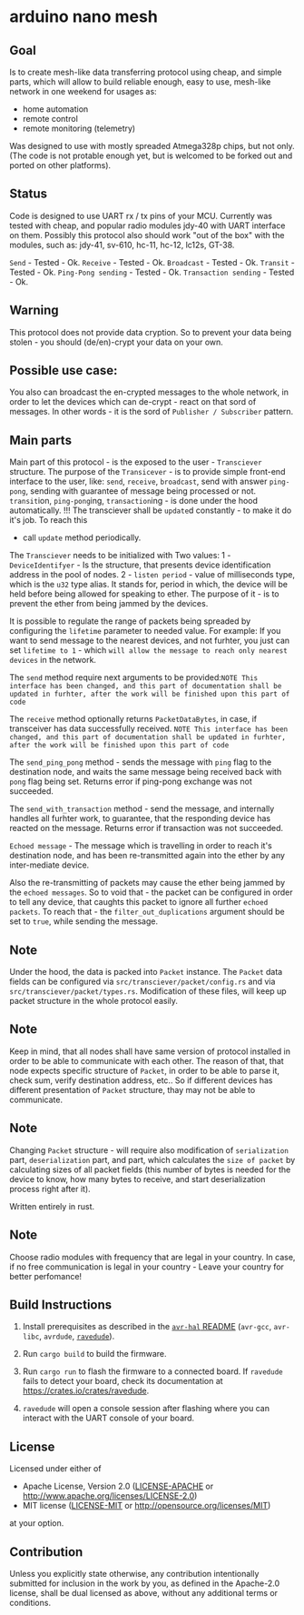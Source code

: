 arduino nano mesh
=================

## Goal
Is to create mesh-like data transferring protocol
using cheap, and simple parts, which will allow to build reliable enough, easy to use,
mesh-like network in one weekend for usages as: 
* home automation
* remote control
* remote monitoring (telemetry)

Was designed to use with mostly spreaded Atmega328p chips, but not only.
(The code is not protable enough yet, but is welcomed to be forked out and ported on other platforms).

## Status
Code is designed to use UART rx / tx pins of your MCU.
Currently was tested with cheap, and popular radio modules jdy-40 with UART interface on them.
Possibly this protocol also should work "out of the box" with the modules, such as:
jdy-41, sv-610, hc-11, hc-12, lc12s, GT-38.

`Send` - Tested - Ok.
`Receive` - Tested - Ok.
`Broadcast` - Tested - Ok.
`Transit` - Tested - Ok.
`Ping-Pong sending` - Tested - Ok.
`Transaction sending` - Tested - Ok.

## Warning
This protocol does not provide data cryption.
So to prevent your data being stolen - you should (de/en)-crypt your
data on your own.

## Possible use case:
You also can broadcast the en-crypted messages to the whole network, in
order to let the devices which can de-crypt - react on that sord of messages.
In other words - it is the sord of `Publisher / Subscriber` pattern.

## Main parts
Main part of this protocol - is the exposed to the user - `Transciever` structure.
The purpose of the `Transicever` - is to provide simple front-end interface to the user, like:
`send`, `receive`, `broadcast`, send with answer `ping-pong`, sending with guarantee of message
being processed or not. `transit`ion, `ping-pong`ing, `transaction`ing - is done under the hood automatically.
!!! The transciever shall be `update`d constantly - to make it do it's job. To reach this
- call `update` method periodically. 

The `Transciever` needs to be initialized with Two values:
   1 - `DeviceIdentifyer` - Is the structure, that presents device
   identification address in the pool of nodes.
   2 - `listen period` - value of milliseconds type, which is the `u32` type alias. It stands for,
   period in which, the device will be held before being allowed for speaking to ether. The purpose of
   it - is to prevent the ether from being jammed by the devices.

It is possible to regulate the range of packets being spreaded by configuring the
`lifetime` parameter to needed value. For example: If you want to send message to
the nearest devices, and not furhter, you just can set `lifetime to 1` - which
`will allow the message to reach only nearest devices` in the network.
       
The `send` method require next arguments to be provided:`NOTE This interface has been changed, and this part of documentation shall
be updated in furhter, after the work will be finished upon this part of code`

The `receive` method optionally returns `PacketDataBytes`, in case, if transceiver
has data successfully received.
`NOTE This interface has been changed, and this part of documentation shall
be updated in furhter, after the work will be finished upon this part of code`

The `send_ping_pong` method - sends the message with `ping` flag to the destination node, and
waits the same message being received back with `pong` flag being set. Returns error
if ping-pong exchange was not succeeded.

The `send_with_transaction` method - send the message, and internally handles all furhter
work, to guarantee, that the responding device has reacted on the message. Returns error
if transaction was not succeeded.

`Echoed message` - The message which is travelling in order to reach it's destination node,
and has been re-transmitted again into the ether by any inter-mediate device.

Also the re-transmitting of packets may cause the ether being jammed by the `echoed messages`. So to
void that - the packet can be configured in order to tell any device, that caughts this packet
to ignore all further `echoed packets`. To reach that - the
`filter_out_duplications` argument should be set to `true`, while sending the message.

## Note
Under the hood, the data is packed into `Packet` instance. The `Packet`
data fields can be configured via `src/transciever/packet/config.rs` and via
`src/transciever/packet/types.rs`. Modification of these files, will keep up
packet structure in the whole protocol easily.

## Note
Keep in mind, that all nodes shall have same version of protocol installed
in order to be able to communicate with each other. The reason of that, that
node expects specific structure of `Packet`, in order to be able
to parse it, check sum, verify destination address, etc..
So if different devices has different presentation of `Packet` structure,
thay may not be able to communicate.

## Note
Changing `Packet` structure - will require also modification of `serialization` part, `deserialization` part,
and part, which calculates the `size of packet` by calculating sizes of all packet fields (this number of
bytes is needed for the device to know, how many bytes to receive, and start deserialization process
right after it).

Written entirely in rust.

## Note
  Choose radio modules with frequency that are legal in your country.
  In case, if no free communication is legal in
  your country - Leave your country for better perfomance!


## Build Instructions
1. Install prerequisites as described in the [`avr-hal` README] (`avr-gcc`, `avr-libc`, `avrdude`, [`ravedude`]).

2. Run `cargo build` to build the firmware.

3. Run `cargo run` to flash the firmware to a connected board.  If `ravedude`
   fails to detect your board, check its documentation at
   <https://crates.io/crates/ravedude>.

4. `ravedude` will open a console session after flashing where you can interact
   with the UART console of your board.

[`avr-hal` README]: https://github.com/Rahix/avr-hal#readme
[`ravedude`]: https://crates.io/crates/ravedude

## License
Licensed under either of

 - Apache License, Version 2.0
   ([LICENSE-APACHE](LICENSE-APACHE) or <http://www.apache.org/licenses/LICENSE-2.0>)
 - MIT license
   ([LICENSE-MIT](LICENSE-MIT) or <http://opensource.org/licenses/MIT>)

at your option.

## Contribution
Unless you explicitly state otherwise, any contribution intentionally submitted
for inclusion in the work by you, as defined in the Apache-2.0 license, shall
be dual licensed as above, without any additional terms or conditions.
